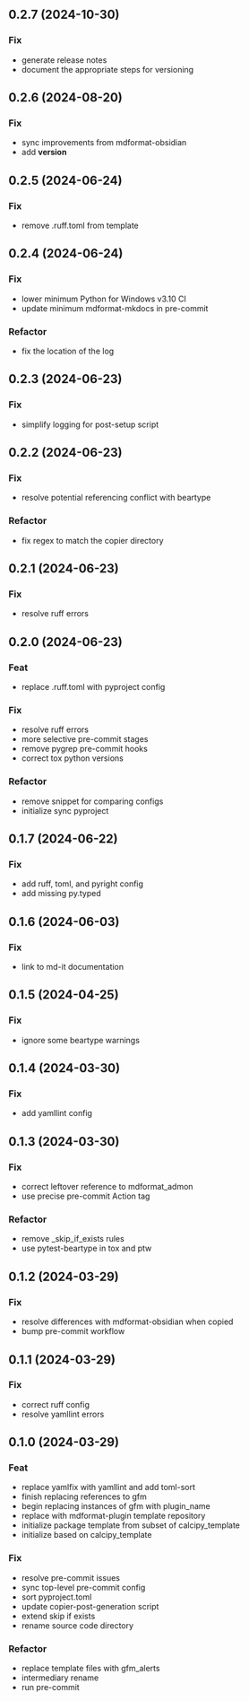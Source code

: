 ## 0.2.7 (2024-10-30)

### Fix

- generate release notes
- document the appropriate steps for versioning

## 0.2.6 (2024-08-20)

### Fix

- sync improvements from mdformat-obsidian
- add __version__

## 0.2.5 (2024-06-24)

### Fix

- remove .ruff.toml from template

## 0.2.4 (2024-06-24)

### Fix

- lower minimum Python for Windows v3.10 CI
- update minimum mdformat-mkdocs in pre-commit

### Refactor

- fix the location of the log

## 0.2.3 (2024-06-23)

### Fix

- simplify logging for post-setup script

## 0.2.2 (2024-06-23)

### Fix

- resolve potential referencing conflict with beartype

### Refactor

- fix regex to match the copier directory

## 0.2.1 (2024-06-23)

### Fix

- resolve ruff errors

## 0.2.0 (2024-06-23)

### Feat

- replace .ruff.toml with pyproject config

### Fix

- resolve ruff errors
- more selective pre-commit stages
- remove pygrep pre-commit hooks
- correct tox python versions

### Refactor

- remove snippet for comparing configs
- initialize sync pyproject

## 0.1.7 (2024-06-22)

### Fix

- add ruff, toml, and pyright config
- add missing py.typed

## 0.1.6 (2024-06-03)

### Fix

- link to md-it documentation

## 0.1.5 (2024-04-25)

### Fix

- ignore some beartype warnings

## 0.1.4 (2024-03-30)

### Fix

- add yamllint config

## 0.1.3 (2024-03-30)

### Fix

- correct leftover reference to mdformat_admon
- use precise pre-commit Action tag

### Refactor

- remove _skip_if_exists rules
- use pytest-beartype in tox and ptw

## 0.1.2 (2024-03-29)

### Fix

- resolve differences with mdformat-obsidian when copied
- bump pre-commit workflow

## 0.1.1 (2024-03-29)

### Fix

- correct ruff config
- resolve yamllint errors

## 0.1.0 (2024-03-29)

### Feat

- replace yamlfix with yamllint and add toml-sort
- finish replacing references to gfm
- begin replacing instances of gfm with plugin_name
- replace with mdformat-plugin template repository
- initialize package template from subset of calcipy_template
- initialize based on calcipy_template

### Fix

- resolve pre-commit issues
- sync top-level pre-commit config
- sort pyproject.toml
- update copier-post-generation script
- extend skip if exists
- rename source code directory

### Refactor

- replace template files with gfm_alerts
- intermediary rename
- run pre-commit
